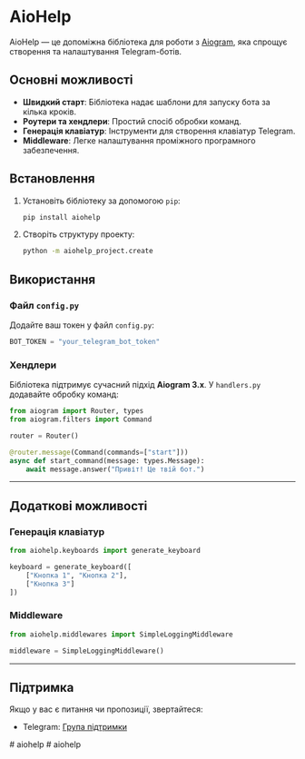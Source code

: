 # AioHelp

AioHelp — це допоміжна бібліотека для роботи з [Aiogram](https://docs.aiogram.dev/), яка спрощує створення та налаштування Telegram-ботів.

## Основні можливості

- **Швидкий старт**: Бібліотека надає шаблони для запуску бота за кілька кроків.
- **Роутери та хендлери**: Простий спосіб обробки команд.
- **Генерація клавіатур**: Інструменти для створення клавіатур Telegram.
- **Middleware**: Легке налаштування проміжного програмного забезпечення.

## Встановлення

1. Установіть бібліотеку за допомогою `pip`:
   ```bash
   pip install aiohelp
   ```

2. Створіть структуру проекту:
   ```bash
   python -m aiohelp_project.create
   ```

## Використання

### Файл `config.py`

Додайте ваш токен у файл `config.py`:
```python
BOT_TOKEN = "your_telegram_bot_token"
```

### Хендлери

Бібліотека підтримує сучасний підхід **Aiogram 3.x**. У `handlers.py` додавайте обробку команд:
```python
from aiogram import Router, types
from aiogram.filters import Command

router = Router()

@router.message(Command(commands=["start"]))
async def start_command(message: types.Message):
    await message.answer("Привіт! Це твій бот.")
```

---

## Додаткові можливості

### Генерація клавіатур
```python
from aiohelp.keyboards import generate_keyboard

keyboard = generate_keyboard([
    ["Кнопка 1", "Кнопка 2"],
    ["Кнопка 3"]
])
```

### Middleware
```python
from aiohelp.middlewares import SimpleLoggingMiddleware

middleware = SimpleLoggingMiddleware()
```

---

## Підтримка

Якщо у вас є питання чи пропозиції, звертайтеся:
- Telegram: [Група підтримки](https://t.me/+be4T9FkKBeczMzUy)

#   a i o h e l p  
 #   a i o h e l p  
 